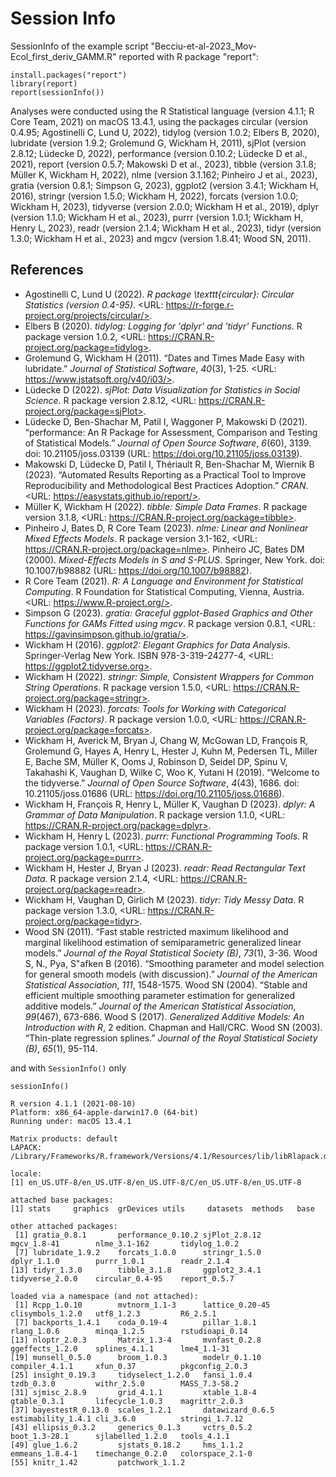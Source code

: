 # Session Info

SessionInfo of the example script "Becciu-et-al-2023_Mov-Ecol_first_deriv_GAMM.R" reported with R package "report":

```{r}
install.packages("report")
library(report)
report(sessionInfo())
```

Analyses were conducted using the R Statistical language (version 4.1.1; R Core Team, 2021) on macOS 13.4.1, using the packages
circular (version 0.4.95; Agostinelli C, Lund U, 2022), tidylog (version 1.0.2; Elbers B, 2020), lubridate (version 1.9.2;
Grolemund G, Wickham H, 2011), sjPlot (version 2.8.12; Lüdecke D, 2022), performance (version 0.10.2; Lüdecke D et al., 2021),
report (version 0.5.7; Makowski D et al., 2023), tibble (version 3.1.8; Müller K, Wickham H, 2022), nlme (version 3.1.162;
Pinheiro J et al., 2023), gratia (version 0.8.1; Simpson G, 2023), ggplot2 (version 3.4.1; Wickham H, 2016), stringr (version
1.5.0; Wickham H, 2022), forcats (version 1.0.0; Wickham H, 2023), tidyverse (version 2.0.0; Wickham H et al., 2019), dplyr
(version 1.1.0; Wickham H et al., 2023), purrr (version 1.0.1; Wickham H, Henry L, 2023), readr (version 2.1.4; Wickham H et al.,
2023), tidyr (version 1.3.0; Wickham H et al., 2023) and mgcv (version 1.8.41; Wood SN, 2011).

References
----------
  - Agostinelli C, Lund U (2022). _R package \texttt{circular}: Circular Statistics (version 0.4-95)_. <URL:
https://r-forge.r-project.org/projects/circular/>.
  - Elbers B (2020). _tidylog: Logging for 'dplyr' and 'tidyr' Functions_. R package version 1.0.2, <URL:
https://CRAN.R-project.org/package=tidylog>.
  - Grolemund G, Wickham H (2011). “Dates and Times Made Easy with lubridate.” _Journal of Statistical Software_, *40*(3), 1-25.
<URL: https://www.jstatsoft.org/v40/i03/>.
  - Lüdecke D (2022). _sjPlot: Data Visualization for Statistics in Social Science_. R package version 2.8.12, <URL:
https://CRAN.R-project.org/package=sjPlot>.
  - Lüdecke D, Ben-Shachar M, Patil I, Waggoner P, Makowski D (2021). “performance: An R Package for Assessment, Comparison and
Testing of Statistical Models.” _Journal of Open Source Software_, *6*(60), 3139. doi: 10.21105/joss.03139 (URL:
https://doi.org/10.21105/joss.03139).
  - Makowski D, Lüdecke D, Patil I, Thériault R, Ben-Shachar M, Wiernik B (2023). “Automated Results Reporting as a Practical Tool
to Improve Reproducibility and Methodological Best Practices Adoption.” _CRAN_. <URL: https://easystats.github.io/report/>.
  - Müller K, Wickham H (2022). _tibble: Simple Data Frames_. R package version 3.1.8, <URL:
https://CRAN.R-project.org/package=tibble>.
  - Pinheiro J, Bates D, R Core Team (2023). _nlme: Linear and Nonlinear Mixed Effects Models_. R package version 3.1-162, <URL:
https://CRAN.R-project.org/package=nlme>. Pinheiro JC, Bates DM (2000). _Mixed-Effects Models in S and S-PLUS_. Springer, New
York. doi: 10.1007/b98882 (URL: https://doi.org/10.1007/b98882).
  - R Core Team (2021). _R: A Language and Environment for Statistical Computing_. R Foundation for Statistical Computing, Vienna,
Austria. <URL: https://www.R-project.org/>.
  - Simpson G (2023). _gratia: Graceful ggplot-Based Graphics and Other Functions for GAMs Fitted using mgcv_. R package version
0.8.1, <URL: https://gavinsimpson.github.io/gratia/>.
  - Wickham H (2016). _ggplot2: Elegant Graphics for Data Analysis_. Springer-Verlag New York. ISBN 978-3-319-24277-4, <URL:
https://ggplot2.tidyverse.org>.
  - Wickham H (2022). _stringr: Simple, Consistent Wrappers for Common String Operations_. R package version 1.5.0, <URL:
https://CRAN.R-project.org/package=stringr>.
  - Wickham H (2023). _forcats: Tools for Working with Categorical Variables (Factors)_. R package version 1.0.0, <URL:
https://CRAN.R-project.org/package=forcats>.
  - Wickham H, Averick M, Bryan J, Chang W, McGowan LD, François R, Grolemund G, Hayes A, Henry L, Hester J, Kuhn M, Pedersen TL,
Miller E, Bache SM, Müller K, Ooms J, Robinson D, Seidel DP, Spinu V, Takahashi K, Vaughan D, Wilke C, Woo K, Yutani H (2019).
“Welcome to the tidyverse.” _Journal of Open Source Software_, *4*(43), 1686. doi: 10.21105/joss.01686 (URL:
https://doi.org/10.21105/joss.01686).
  - Wickham H, François R, Henry L, Müller K, Vaughan D (2023). _dplyr: A Grammar of Data Manipulation_. R package version 1.1.0,
<URL: https://CRAN.R-project.org/package=dplyr>.
  - Wickham H, Henry L (2023). _purrr: Functional Programming Tools_. R package version 1.0.1, <URL:
https://CRAN.R-project.org/package=purrr>.
  - Wickham H, Hester J, Bryan J (2023). _readr: Read Rectangular Text Data_. R package version 2.1.4, <URL:
https://CRAN.R-project.org/package=readr>.
  - Wickham H, Vaughan D, Girlich M (2023). _tidyr: Tidy Messy Data_. R package version 1.3.0, <URL:
https://CRAN.R-project.org/package=tidyr>.
  - Wood SN (2011). “Fast stable restricted maximum likelihood and marginal likelihood estimation of semiparametric generalized
linear models.” _Journal of the Royal Statistical Society (B)_, *73*(1), 3-36. Wood S, N., Pya, S"afken B (2016). “Smoothing
parameter and model selection for general smooth models (with discussion).” _Journal of the American Statistical Association_,
*111*, 1548-1575. Wood SN (2004). “Stable and efficient multiple smoothing parameter estimation for generalized additive models.”
_Journal of the American Statistical Association_, *99*(467), 673-686. Wood S (2017). _Generalized Additive Models: An
Introduction with R_, 2 edition. Chapman and Hall/CRC. Wood SN (2003). “Thin-plate regression splines.” _Journal of the Royal
Statistical Society (B)_, *65*(1), 95-114.

and with ```SessionInfo()``` only

```{r} 
sessionInfo()
```

```{r}
R version 4.1.1 (2021-08-10)
Platform: x86_64-apple-darwin17.0 (64-bit)
Running under: macOS 13.4.1

Matrix products: default
LAPACK: /Library/Frameworks/R.framework/Versions/4.1/Resources/lib/libRlapack.dylib

locale:
[1] en_US.UTF-8/en_US.UTF-8/en_US.UTF-8/C/en_US.UTF-8/en_US.UTF-8

attached base packages:
[1] stats     graphics  grDevices utils     datasets  methods   base     

other attached packages:
 [1] gratia_0.8.1       performance_0.10.2 sjPlot_2.8.12      mgcv_1.8-41        nlme_3.1-162       tidylog_1.0.2     
 [7] lubridate_1.9.2    forcats_1.0.0      stringr_1.5.0      dplyr_1.1.0        purrr_1.0.1        readr_2.1.4       
[13] tidyr_1.3.0        tibble_3.1.8       ggplot2_3.4.1      tidyverse_2.0.0    circular_0.4-95    report_0.5.7      

loaded via a namespace (and not attached):
 [1] Rcpp_1.0.10        mvtnorm_1.1-3      lattice_0.20-45    clisymbols_1.2.0   utf8_1.2.3         R6_2.5.1          
 [7] backports_1.4.1    coda_0.19-4        pillar_1.8.1       rlang_1.0.6        minqa_1.2.5        rstudioapi_0.14   
[13] nloptr_2.0.3       Matrix_1.3-4       mvnfast_0.2.8      ggeffects_1.2.0    splines_4.1.1      lme4_1.1-31       
[19] munsell_0.5.0      broom_1.0.3        modelr_0.1.10      compiler_4.1.1     xfun_0.37          pkgconfig_2.0.3   
[25] insight_0.19.3     tidyselect_1.2.0   fansi_1.0.4        tzdb_0.3.0         withr_2.5.0        MASS_7.3-58.2     
[31] sjmisc_2.8.9       grid_4.1.1         xtable_1.8-4       gtable_0.3.1       lifecycle_1.0.3    magrittr_2.0.3    
[37] bayestestR_0.13.0  scales_1.2.1       datawizard_0.6.5   estimability_1.4.1 cli_3.6.0          stringi_1.7.12    
[43] ellipsis_0.3.2     generics_0.1.3     vctrs_0.5.2        boot_1.3-28.1      sjlabelled_1.2.0   tools_4.1.1       
[49] glue_1.6.2         sjstats_0.18.2     hms_1.1.2          emmeans_1.8.4-1    timechange_0.2.0   colorspace_2.1-0  
[55] knitr_1.42         patchwork_1.1.2
```
